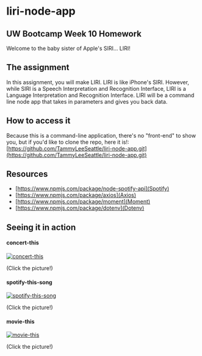 # liri-node-app
## UW Bootcamp Week 10 Homework

Welcome to the baby sister of Apple's SIRI... LIRI!

## The assignment
In this assignment, you will make LIRI. LIRI is like iPhone's SIRI. However, while SIRI is a Speech Interpretation and Recognition Interface, LIRI is a Language Interpretation and Recognition Interface. LIRI will be a command line node app that takes in parameters and gives you back data.

## How to access it
Because this is a command-line application, there's no "front-end" to show you, but if you'd like to clone the repo, here it is!: [https://github.com/TammyLeeSeattle/liri-node-app.git](https://github.com/TammyLeeSeattle/liri-node-app.git)

## Resources

- [https://www.npmjs.com/package/node-spotify-api](Spotify)
- [https://www.npmjs.com/package/axios](Axios)
- [https://www.npmjs.com/package/moment](Moment)
- [https://www.npmjs.com/package/dotenv](Dotenv)

## Seeing it in action

#### concert-this

[![concert-this](https://img.youtube.com/vi/XeODGN6NuuA/0.jpg)](https://www.youtube.com/watch?v=XeODGN6NuuA)

(Click the picture!)

#### spotify-this-song

[![spotify-this-song](https://img.youtube.com/vi/dGgHS_H8aw0/0.jpg)](https://www.youtube.com/watch?v=dGgHS_H8aw0)

(Click the picture!)

#### movie-this

[![movie-this](https://img.youtube.com/vi/bad_dfArK84/0.jpg)](https://www.youtube.com/watch?v=bad_dfArK84)

(Click the picture!)